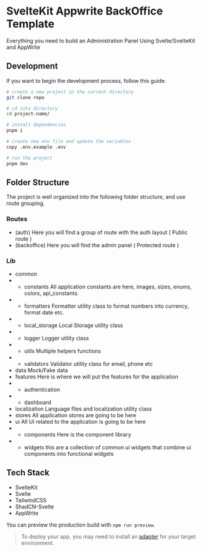 # SvelteKit Appwrite BackOffice Template

Everything you need to build an Administration Panel Using Svelte/SvelteKit and AppWrite

## Development

If you want to begin the development process, follow this guide.

```bash
# create a new project in the current directory
git clone repo

# cd into directory
cd project-name/

# install dependencies
pnpm i

# create new env file and update the variables
copy .env.example .env

# run the project
pnpm dev
```

## Folder Structure
The project is well organized into the following folder structure, and use route grouping.

### Routes
- (auth) Here you will find a group of route with the auth layout ( Public route )
- (backoffice) Here you will find the admin panel ( Protected route )

### Lib
- common
- - constants All application constants are here, images, sizes, enums, colors, api_constants.
- - formatters Formatter utility class to format numbers into currency, format date etc.
- - local_storage Local Storage utility class
- - logger Logger utility class
- - utils Multiple helpers functions
- - validators Validator utility class for email, phone etc
- data Mock/Fake data
- features Here is where we will put the features for the application
- - authentication
- - dashboard
- localization Language files and localization utility class
- stores All application stores are going to be here
- ui All UI related to the application is going to be here
- - components Here is the component library
- - widgets this are a collection of common ui widgets that combine ui components into functional widgets

## Tech Stack

- SvelteKit
- Svelte
- TailwindCSS
- ShadCN-Svelte
- AppWrite

You can preview the production build with `npm run preview`.

> To deploy your app, you may need to install an [adapter](https://kit.svelte.dev/docs/adapters) for your target environment.
